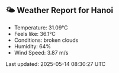 <!-- WEATHER-START -->
## 🌤 Weather Report for Hanoi

- Temperature: 31.09°C
- Feels like: 36.1°C
- Conditions: broken clouds
- Humidity: 64%
- Wind Speed: 3.87 m/s

Last updated: 2025-05-14 08:30:27 UTC
<!-- WEATHER-END -->
